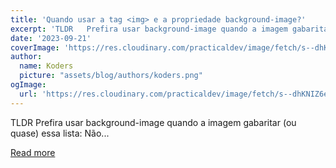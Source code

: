 ```yaml
---
title: 'Quando usar a tag <img> e a propriedade background-image?'
excerpt: 'TLDR   Prefira usar background-image quando a imagem gabaritar (ou quase) essa lista:   Não...'
date: '2023-09-21'
coverImage: 'https://res.cloudinary.com/practicaldev/image/fetch/s--dhKNIZ6e--/c_imagga_scale,f_auto,fl_progressive,h_420,q_auto,w_1000/https://dev-to-uploads.s3.amazonaws.com/uploads/articles/vruerzmm7ix7hbk6y8er.png'
author:
  name: Koders
  picture: "assets/blog/authors/koders.png"
ogImage:
  url: 'https://res.cloudinary.com/practicaldev/image/fetch/s--dhKNIZ6e--/c_imagga_scale,f_auto,fl_progressive,h_420,q_auto,w_1000/https://dev-to-uploads.s3.amazonaws.com/uploads/articles/vruerzmm7ix7hbk6y8er.png'
---
```


TLDR   Prefira usar background-image quando a imagem gabaritar (ou quase) essa lista:   Não...

[Read more](https://dev.to/lixeletto/quando-usar-a-tag-e-a-propriedade-background-image-23in)
